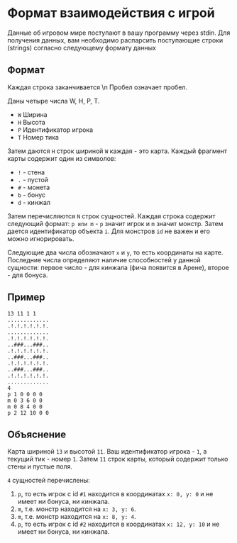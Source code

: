 # Формат взаимодействия с игрой

Данные об игровом мире поступают в вашу программу через stdin. Для получения данных, вам необходимо распарсить поступающие строки (strings) согласно следующему формату данных

## Формат

Каждая строка заканчивается \n Пробел означает пробел.

Даны четыре числа W, H, P, T.
- `W` Ширина
- `H` Высота
- `P` Идентификатор игрока
- `T` Номер тика

Затем даются `H` строк шириной `W` каждая - это карта. Каждый фрагмент карты содержит один из символов:
- `!` - стена
- `.` - пустой
- `#` - монета
- `b` - бонус
- `d` - кинжал

Затем перечисляются `N` строк сущностей. Каждая строка содержит следующий формат: `p или m` - `p` значит игрок и `m` значит монстр. Затем дается идентификатор объекта `i`. Для монстров `id` не важен и его можно игнорировать.

Следующие два числа обозначают `x` и `y`, то есть координаты на карте. Последние числа определяют наличие способностей у данной сущности: первое число - для кинжала (фича появится в Арене), второе - для бонуса.

## Пример

```
13 11 1 1
.............
.!.!.!.!.!.!.
.............
.!.!.!.!.!.!.
..###...###..
.!.!.!.!.!.!.
..###...###..
.!.!.!.!.!.!.
..###...###..
.!.!.!.!.!.!.
.............
4
p 1 0 0 0 0
m 0 3 6 0 0
m 0 8 4 0 0
p 2 12 10 0 0
```

## Объяснение

Карта шириной `13` и высотой `11`. Ваш идентификатор игрока - `1`, а текущий тик - номер `1`. Затем `11` строк карты, который содержит только стены и пустые поля.

`4` сущностей перечислены:
1. `p`, то есть игрок с id `#1` находится в координатах `x: 0, y: 0` и не имеет ни бонуса, ни кинжала.
2. `m`, т.е. монстр находится на `x: 3, y: 6`.
3. `m`, т.е. монстр находится на `x: 8, y: 4`.
4. `p`, то есть игрок с id `#2` находится в координатах `x: 12, y: 10` и не имеет ни бонуса, ни кинжала.
